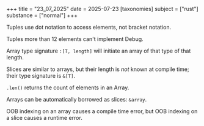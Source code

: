 +++
title = "23_07_2025"
date = 2025-07-23
[taxonomies]
subject = ["rust"]
substance = ["normal"]
+++

Tuples use dot notation to access elements, not bracket notation.

Tuples more than 12 elements can't implement Debug.

Array type signature `:[T, length]` will initiate an array of that type of that length.

Slices are similar to arrays, but their length is *not* known at compile time; their type signature is `&[T]`.

`.len()` returns the count of elements in an Array.

Arrays can be automatically borrowed as slices: `&array`.

OOB indexing on an array causes a compile time error, but OOB indexing on a slice causes a runtime error.